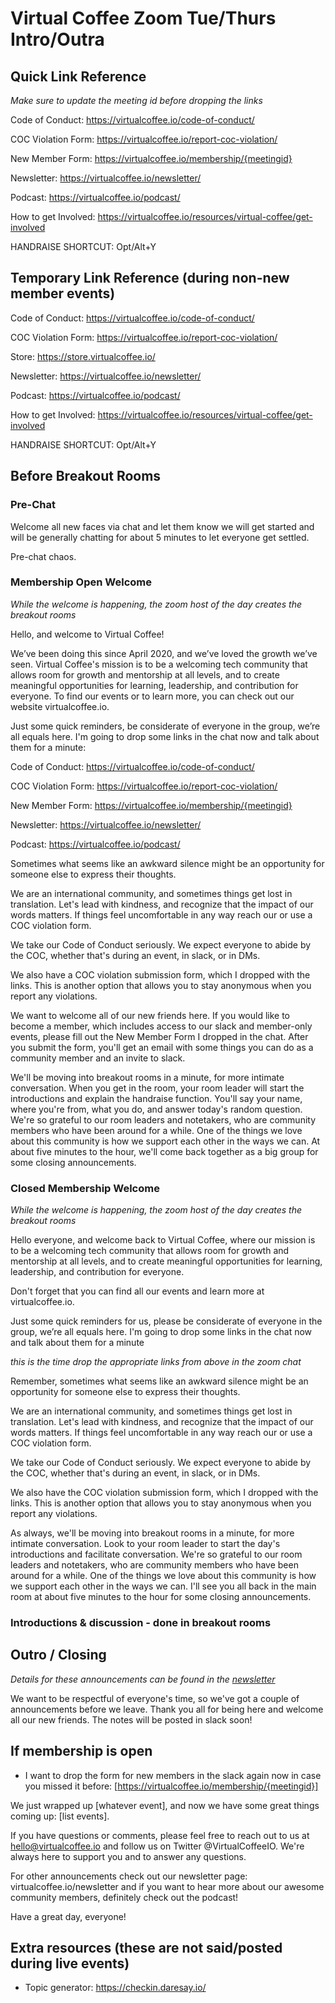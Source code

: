 # Virtual Coffee Zoom Tue/Thurs Intro/Outra

## Quick Link Reference

_Make sure to update the meeting id before dropping the links_

Code of Conduct: https://virtualcoffee.io/code-of-conduct/

COC Violation Form: https://virtualcoffee.io/report-coc-violation/

New Member Form: https://virtualcoffee.io/membership/{meetingid}

Newsletter: https://virtualcoffee.io/newsletter/

Podcast: https://virtualcoffee.io/podcast/

How to get Involved: https://virtualcoffee.io/resources/virtual-coffee/get-involved

HANDRAISE SHORTCUT: Opt/Alt+Y

## Temporary Link Reference (during non-new member events)

Code of Conduct: https://virtualcoffee.io/code-of-conduct/

COC Violation Form: https://virtualcoffee.io/report-coc-violation/

Store: https://store.virtualcoffee.io/

Newsletter: https://virtualcoffee.io/newsletter/

Podcast: https://virtualcoffee.io/podcast/

How to get Involved: https://virtualcoffee.io/resources/virtual-coffee/get-involved

HANDRAISE SHORTCUT: Opt/Alt+Y


## Before Breakout Rooms

### Pre-Chat

Welcome all new faces via chat and let them know we will get started and will be generally chatting for about 5 minutes to let everyone get settled.

Pre-chat chaos.

### Membership Open Welcome

_While the welcome is happening, the zoom host of the day creates the breakout rooms_

Hello, and welcome to Virtual Coffee!

We’ve been doing this since April 2020, and we’ve loved the growth we’ve seen. Virtual Coffee's mission is to be a welcoming tech community that allows room for growth and mentorship at all levels, and to create meaningful opportunities for learning, leadership, and contribution for everyone. To find our events or to learn more, you can check out our website virtualcoffee.io.

Just some quick reminders, be considerate of everyone in the group, we’re all equals here. I'm going to drop some links in the chat now and talk about them for a minute:

Code of Conduct: https://virtualcoffee.io/code-of-conduct/

COC Violation Form: https://virtualcoffee.io/report-coc-violation/

New Member Form: https://virtualcoffee.io/membership/{meetingid}

Newsletter: https://virtualcoffee.io/newsletter/

Podcast: https://virtualcoffee.io/podcast/

Sometimes what seems like an awkward silence might be an opportunity for someone else to express their thoughts.

We are an international community, and sometimes things get lost in translation. Let's lead with kindness, and recognize that the impact of our words matters. If things feel uncomfortable in any way reach our or use a COC violation form.

We take our Code of Conduct seriously. We expect everyone to abide by the COC, whether that's during an event, in slack, or in DMs.

We also have a COC violation submission form, which I dropped with the links. This is another option that allows you to stay anonymous when you report any violations.

We want to welcome all of our new friends here. If you would like to become a member, which includes access to our slack and member-only events, please fill out the New Member Form I dropped in the chat. After you submit the form, you'll get an email with some things you can do as a community member and an invite to slack.

We'll be moving into breakout rooms in a minute, for more intimate conversation. When you get in the room, your room leader will start the introductions and explain the handraise function. You'll say your name, where you're from, what you do, and answer today's random question. We're so grateful to our room leaders and notetakers, who are community members who have been around for a while. One of the things we love about this community is how we support each other in the ways we can. At about five minutes to the hour, we'll come back together as a big group for some closing announcements.

### Closed Membership Welcome

_While the welcome is happening, the zoom host of the day creates the breakout rooms_

Hello everyone, and welcome back to Virtual Coffee, where our mission is to be a welcoming tech community that allows room for growth and mentorship at all levels, and to create meaningful opportunities for learning, leadership, and contribution for everyone. 

Don't forget that you can find all our events and learn more at virtualcoffee.io.

Just some quick reminders for us, please be considerate of everyone in the group, we’re all equals here. I'm going to drop some links in the chat now and talk about them for a minute 


_this is the time drop the appropriate links from above in the zoom chat_


Remember, sometimes what seems like an awkward silence might be an opportunity for someone else to express their thoughts.

We are an international community, and sometimes things get lost in translation. Let's lead with kindness, and recognize that the impact of our words matters. If things feel uncomfortable in any way reach our or use a COC violation form.

We take our Code of Conduct seriously. We expect everyone to abide by the COC, whether that's during an event, in slack, or in DMs.

We also have the COC violation submission form, which I dropped with the links. This is another option that allows you to stay anonymous when you report any violations.

As always, we'll be moving into breakout rooms in a minute, for more intimate conversation. Look to your room leader to start the day's introductions and facilitate conversation. We're so grateful to our room leaders and notetakers, who are community members who have been around for a while. One of the things we love about this community is how we support each other in the ways we can. I'll see you all back in the main room at about five minutes to the hour for some closing announcements.

### Introductions & discussion - done in breakout rooms

## Outro / Closing

_Details for these announcements can be found in the [newsletter](https://virtualcoffee.io/newsletter/)_

We want to be respectful of everyone's time, so we've got a couple of announcements before we leave. Thank you all for being here and welcome all our new friends. The notes will be posted in slack soon!

## If membership is open
- I want to drop the form for new members in the slack again now in case you missed it before: [https://virtualcoffee.io/membership/{meetingid}]

We just wrapped up [whatever event], and now we have some great things coming up: [list events].

If you have questions or comments, please feel free to reach out to us at hello@virtualcoffee.io and follow us on Twitter @VirtualCoffeeIO. We're always here to support you and to answer any questions.

For other announcements check out our newsletter page: virtualcoffee.io/newsletter and if you want to hear more about our awesome community members, definitely check out the podcast!

Have a great day, everyone!

## Extra resources (these are not said/posted during live events)

- Topic generator: https://checkin.daresay.io/
